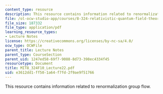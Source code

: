 ```yaml
---
content_type: resource
description: This resource contains information related to renormalization group flow.
file: /ol-ocw-studio-app/courses/8-324-relativistic-quantum-field-theory-ii-fall-2010/e3612dd1ff501a64f7fd2f9ae9f51766_MIT8_324F10_Lecture22.pdf
file_size: 187332
file_type: application/pdf
learning_resource_types:
- Lecture Notes
license: https://creativecommons.org/licenses/by-nc-sa/4.0/
ocw_type: OCWFile
parent_title: Lecture Notes
parent_type: CourseSection
parent_uid: 1247ed58-69f7-9088-8d73-398ec4334f45
resourcetype: Document
title: MIT8_324F10_Lecture22.pdf
uid: e3612dd1-ff50-1a64-f7fd-2f9ae9f51766
---
```

This resource contains information related to renormalization group flow.